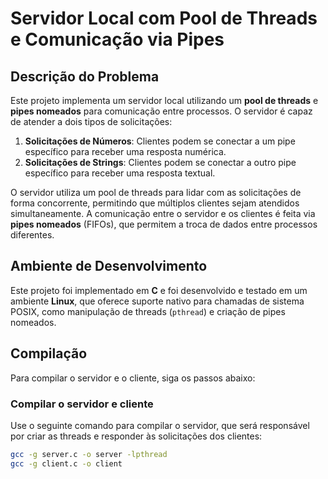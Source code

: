 # Servidor Local com Pool de Threads e Comunicação via Pipes

## Descrição do Problema

Este projeto implementa um servidor local utilizando um **pool de threads** e **pipes nomeados** para comunicação entre processos. O servidor é capaz de atender a dois tipos de solicitações:

1. **Solicitações de Números**: Clientes podem se conectar a um pipe específico para receber uma resposta numérica.
2. **Solicitações de Strings**: Clientes podem se conectar a outro pipe específico para receber uma resposta textual.

O servidor utiliza um pool de threads para lidar com as solicitações de forma concorrente, permitindo que múltiplos clientes sejam atendidos simultaneamente. A comunicação entre o servidor e os clientes é feita via **pipes nomeados** (FIFOs), que permitem a troca de dados entre processos diferentes.

## Ambiente de Desenvolvimento

Este projeto foi implementado em **C** e foi desenvolvido e testado em um ambiente **Linux**, que oferece suporte nativo para chamadas de sistema POSIX, como manipulação de threads (`pthread`) e criação de pipes nomeados.

## Compilação

Para compilar o servidor e o cliente, siga os passos abaixo:

### Compilar o servidor e cliente
Use o seguinte comando para compilar o servidor, que será responsável por criar as threads e responder às solicitações dos clientes:

```bash
gcc -g server.c -o server -lpthread
gcc -g client.c -o client
